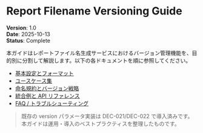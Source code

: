 # Report Filename Versioning Guide

**Version**: 1.0  
**Date**: 2025-10-13  
**Status**: Complete

本ガイドはレポートファイル名生成サービスにおけるバージョン管理機能を、目的別に分割して解説します。以下の各ドキュメントを順に参照してください。

- [基本設定とフォーマット](basics.md)
- [ユースケース集](use_cases.md)
- [命名規約とバージョン戦略](naming.md)
- [統合例と API リファレンス](integration.md)
- [FAQ / トラブルシューティング](faq.md)

> 既存の version パラメータ実装は DEC-021/DEC-022 で導入済みです。本ガイドは運用・導入のベストプラクティスを整理したものです。

